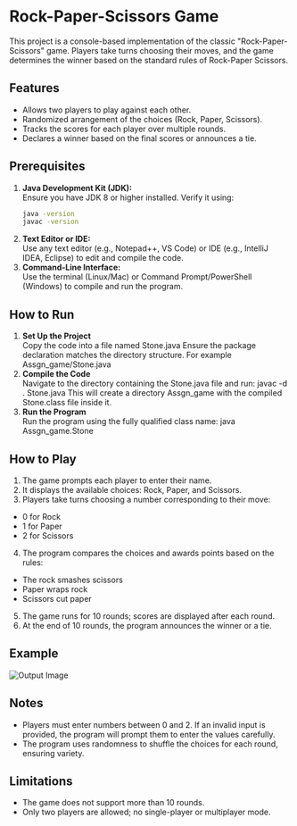 # Rock-Paper-Scissors Game

This project is a console-based implementation of the classic "Rock-Paper-Scissors" game. Players take turns choosing their moves, and the game determines the winner based on the standard rules of Rock-Paper Scissors.

## Features
- Allows two players to play against each other.
- Randomized arrangement of the choices (Rock, Paper, Scissors).
- Tracks the scores for each player over multiple rounds.
- Declares a winner based on the final scores or announces a tie.

## Prerequisites
1. **Java Development Kit (JDK):**  
   Ensure you have JDK 8 or higher installed. Verify it using:
   ```bash
   java -version
   javac -version
2. **Text Editor or IDE:** <br>
   Use any text editor (e.g., Notepad++, VS Code) or IDE (e.g., IntelliJ IDEA, Eclipse) to edit    and compile the code.
3. **Command-Line Interface:** <br>
   Use the terminal (Linux/Mac) or Command Prompt/PowerShell (Windows) to compile and run the    program.

## How to Run
1. **Set Up the Project** <br>
   Copy the code into a file named Stone.java
   Ensure the package declaration matches the directory structure. For example
   Assgn_game/Stone.java
2. **Compile the Code** <br>
   Navigate to the directory containing the Stone.java file and run:
   javac -d . Stone.java
   This will create a directory Assgn_game with the compiled Stone.class file inside it.
3. **Run the Program** <br>
   Run the program using the fully qualified class name:
   java Assgn_game.Stone
## How to Play
1. The game prompts each player to enter their name. <br>
2. It displays the available choices: Rock, Paper, and Scissors. <br>
3. Players take turns choosing a number corresponding to their move: <br>
  - 0 for Rock <br>
  - 1 for Paper <br>
  - 2 for Scissors
4. The program compares the choices and awards points based on the rules: <br>
  - The rock smashes scissors <br>
  - Paper wraps rock <br>
  - Scissors cut paper <br>
5. The game runs for 10 rounds; scores are displayed after each round. <br>
6. At the end of 10 rounds, the program announces the winner or a tie. <br>

## Example
![Output Image](Stonepaper/Screenshot%2025-01-22%185938.png)

## Notes
- Players must enter numbers between 0 and 2. If an invalid input is provided, the program will prompt them to enter the values carefully. <br>
- The program uses randomness to shuffle the choices for each round, ensuring variety.
## Limitations
- The game does not support more than 10 rounds. <br>
- Only two players are allowed; no single-player or multiplayer mode.
